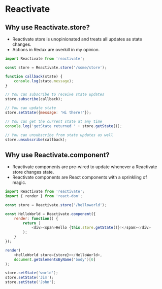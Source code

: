 # Reactivate

## Why use Reactivate.store?

* Reactivate store is unopinionated and treats all updates as state changes.
* Actions in Redux are overkill in my opinion.

```js
import Reactivate from 'reactivate';

const store = Reactivate.store('/some/store');

function callback(state) {
    console.log(state.message);
}

// You can subscribe to receive state updates
store.subscribe(callback);

// You can update state
store.setState({message: 'Hi there!'});

// You can get the current state at any time
console.log('getState returned ' + store.getState());

// You can unsubscribe from state updates as well
store.unsubscribe(callback);

```

## Why use Reactivate.component?

* Reactivate components are pre-wired to update whenever a Reactivate store changes state.
* Reactivate components are React components with a sprinkling of magic.

```js
import Reactivate from 'reactivate';
import { render } from 'react-dom';

const store = Reactivate.store('/helloworld');

const HelloWorld = Reactivate.component({
    render: function() {
        return (
            <div><span>Hello {this.store.getState()}!</span></div>
        );
    }
});

render(
    <HelloWorld store={store}></HelloWorld>,
    document.getElementsByName('body')[0]
);

store.setState('world');
store.setState('Jim');
store.setState('John');

```